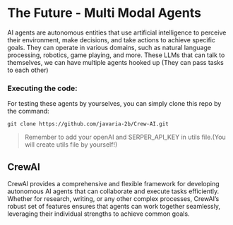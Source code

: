 # The Future - Multi Modal Agents

AI agents are autonomous entities that use artificial intelligence to perceive their environment, make decisions, and take actions to achieve specific goals. They can operate in various domains, such as natural language processing, robotics, game playing, and more.
These LLMs that can talk to themselves, we can have multiple agents hooked up (They can pass tasks to each other)

### Executing the code:
For testing these agents by yourselves, you can simply clone this repo by the command:
```
git clone https://github.com/javaria-2b/Crew-AI.git
```

> Remember to add your openAI and SERPER_API_KEY in utils file.(You will create utils file by yourself!)

## CrewAI

CrewAI provides a comprehensive and flexible framework for developing autonomous AI agents that can collaborate and execute tasks efficiently. Whether for research, writing, or any other complex processes, CrewAI’s robust set of features ensures that agents can work together seamlessly, leveraging their individual strengths to achieve common goals.
